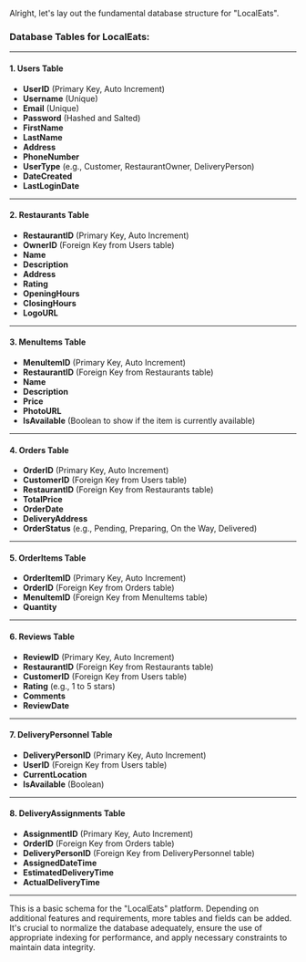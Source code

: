 Alright, let's lay out the fundamental database structure for "LocalEats".

### **Database Tables for LocalEats:**

---

#### **1. Users Table**

- **UserID** (Primary Key, Auto Increment)
- **Username** (Unique)
- **Email** (Unique)
- **Password** (Hashed and Salted)
- **FirstName**
- **LastName**
- **Address**
- **PhoneNumber**
- **UserType** (e.g., Customer, RestaurantOwner, DeliveryPerson)
- **DateCreated**
- **LastLoginDate**

---

#### **2. Restaurants Table**

- **RestaurantID** (Primary Key, Auto Increment)
- **OwnerID** (Foreign Key from Users table)
- **Name**
- **Description**
- **Address**
- **Rating**
- **OpeningHours**
- **ClosingHours**
- **LogoURL**

---

#### **3. MenuItems Table**

- **MenuItemID** (Primary Key, Auto Increment)
- **RestaurantID** (Foreign Key from Restaurants table)
- **Name**
- **Description**
- **Price**
- **PhotoURL**
- **IsAvailable** (Boolean to show if the item is currently available)

---

#### **4. Orders Table**

- **OrderID** (Primary Key, Auto Increment)
- **CustomerID** (Foreign Key from Users table)
- **RestaurantID** (Foreign Key from Restaurants table)
- **TotalPrice**
- **OrderDate**
- **DeliveryAddress**
- **OrderStatus** (e.g., Pending, Preparing, On the Way, Delivered)

---

#### **5. OrderItems Table**

- **OrderItemID** (Primary Key, Auto Increment)
- **OrderID** (Foreign Key from Orders table)
- **MenuItemID** (Foreign Key from MenuItems table)
- **Quantity**

---

#### **6. Reviews Table**

- **ReviewID** (Primary Key, Auto Increment)
- **RestaurantID** (Foreign Key from Restaurants table)
- **CustomerID** (Foreign Key from Users table)
- **Rating** (e.g., 1 to 5 stars)
- **Comments**
- **ReviewDate**

---

#### **7. DeliveryPersonnel Table**

- **DeliveryPersonID** (Primary Key, Auto Increment)
- **UserID** (Foreign Key from Users table)
- **CurrentLocation**
- **IsAvailable** (Boolean)

---

#### **8. DeliveryAssignments Table**

- **AssignmentID** (Primary Key, Auto Increment)
- **OrderID** (Foreign Key from Orders table)
- **DeliveryPersonID** (Foreign Key from DeliveryPersonnel table)
- **AssignedDateTime**
- **EstimatedDeliveryTime**
- **ActualDeliveryTime**

---

This is a basic schema for the "LocalEats" platform. Depending on additional features and requirements, more tables and fields can be added. It's crucial to normalize the database adequately, ensure the use of appropriate indexing for performance, and apply necessary constraints to maintain data integrity.